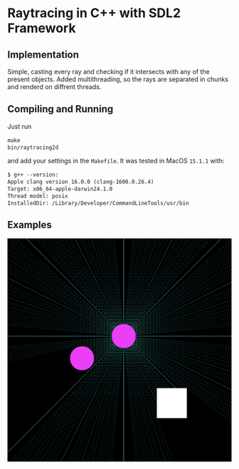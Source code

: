 # Raytracing in C++ with SDL2 Framework

## Implementation

Simple, casting every ray and checking if it intersects with any of the present objects.
Added multithreading, so the rays are separated in chunks and renderd on diffrent threads.

## Compiling and Running

Just run
```
make
bin/raytracing2d
```
and add your settings in the `Makefile`. It was tested in MacOS `15.1.1` with:
```
$ g++ --version:
Apple clang version 16.0.0 (clang-1600.0.26.4)
Target: x86_64-apple-darwin24.1.0
Thread model: posix
InstalledDir: /Library/Developer/CommandLineTools/usr/bin
```

## Examples

![image](./ss1.png)
